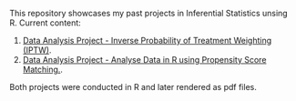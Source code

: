 This repository showcases my past projects in Inferential Statistics unsing R. Current content:
1. [Data Analysis Project - Inverse Probability of Treatment Weighting (IPTW)](https://github.com/IulliaK/InferentialStat.r/blob/main/Causal%20Inference%20-%20IPTW.pdf).
2. [Data Analysis Project - Analyse Data in R using Propensity Score Matching.](https://github.com/IulliaK/InferentialStat.r/blob/main/Propensity%20score%20matching.pdf).

Both projects were conducted in R and later rendered as pdf files.
